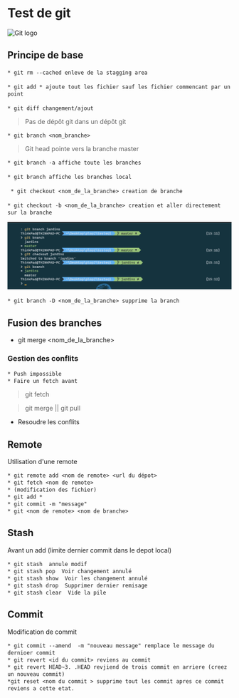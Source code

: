 # Test de git

![Git logo](https://res.cloudinary.com/practicaldev/image/fetch/s---Xg28U2u--/c_imagga_scale,f_auto,fl_progressive,h_420,q_auto,w_1000/https://dev-to-uploads.s3.amazonaws.com/i/q7uy4yxekcljpr70p2xk.png)

## Principe de base
    * git rm --cached enleve de la stagging area

    * git add * ajoute tout les fichier sauf les fichier commencant par un point 

    * git diff changement/ajout


> Pas de dépôt git dans un dépôt git

    * git branch <nom_branche>

> Git head pointe vers la branche master

    * git branch -a affiche toute les branches

    * git branch affiche les branches local

     * git checkout <nom_de_la_branche> creation de branche 

    * git checkout -b <nom_de_la_branche> creation et aller directement sur la branche
 
![Git logo](/assets/capt01.png)

    * git branch -D <nom_de_la_branche> supprime la branch

## Fusion des branches
 * git merge <nom_de_la_branche>

### Gestion des conflits
    * Push impossible 
    * Faire un fetch avant
  > git fetch
  
  > git merge || git pull
 * Resoudre les conflits

## Remote
 Utilisation d'une remote

    * git remote add <nom de remote> <url du dépot>
    * git fetch <nom de remote>
    * (modification des fichier)
    * git add *
    * git commit -m "message"
    * git <nom de remote> <nom de branche>

## Stash
Avant un add (limite dernier commit dans le depot local)

    * git stash  annule modif
    * git stash pop  Voir changement annulé
    * git stash show  Voir les changement annulé
    * git stash drop  Supprimer dernier remisage
    * git stash clear  Vide la pile


## Commit
Modification de commit

    * git commit --amend  -m "nouveau message" remplace le message du dernioer commit
    * git revert <id du commit> reviens au commit
    * git revert HEAD~3. .HEAD revjiend de trois commit en arriere (creez un nouveau commit)
    *git reset <nom du commit > supprime tout les commit apres ce commit reviens a cette etat.

<!-- ## Pull request -->